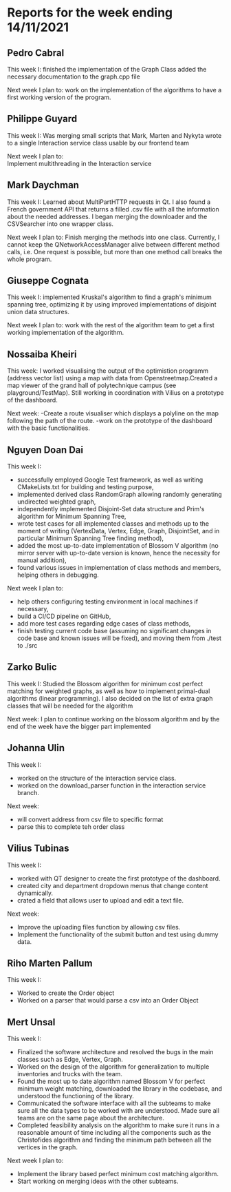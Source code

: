 # Reports for the week ending 14/11/2021

## Pedro Cabral 

This week I:
  finished the implementation of the Graph Class
  added the necessary documentation to the graph.cpp file

Next week I plan to: 
  work on the implementation of the algorithms to have a first working
  version of the program.

## Philippe Guyard

This week I: 
    Was merging small scripts that Mark, Marten and Nykyta wrote to a single Interaction service class
    usable by our frontend team

Next week I plan to:  
    Implement multithreading in the Interaction service
    
## Mark Daychman
This week I:
  Learned about MultiPartHTTP requests in Qt. 
  I also found a French government API that returns a filled .csv file with all the information about the needed addresses.
  I began merging the downloader and the CSVSearcher into one wrapper class.
  
Next week I plan to:
  Finish merging the methods into one class. Currently, I cannot keep the QNetworkAccessManager alive between different method calls, i.e.
  One request is possible, but more than one method call breaks the whole program.

## Giuseppe Cognata

This week I:
  implemented Kruskal's algorithm to find a graph's minimum spanning tree, optimizing it by using improved implementations of disjoint union data structures.
  
 Next week I plan to:
  work with the rest of the algorithm team to get a first working implementation of the algorithm.
  
## Nossaiba Kheiri

This week: 
I worked visualising the output of the optimistion programm (address vector list) using a map with data from Openstreetmap.Created a map viewer of the grand hall of polytechnique campus (see playground/TestMap). Still working in coordination with Vilius on a prototype of the dashboard.

Next week: 
-Create a route visualiser which displays a polyline on the map following the path of the route.
-work on the prototype of the dashboard with the basic functionalities.

## Nguyen Doan Dai
This week I:
  - successfully employed Google Test framework, as well as writing CMakeLists.txt for building and testing purpose, 
  - implemented derived class RandomGraph allowing randomly generating undirected weighted graph,
  - independently implemented Disjoint-Set data structure and Prim's algorithm for Minimum Spanning Tree, 
  - wrote test cases for all implemented classes and methods up to the moment of writing (VertexData, Vertex, Edge, Graph, DisjointSet, and in particular Minimum Spanning Tree finding method), 
  - added the most up-to-date implementation of Blossom V algorithm (no mirror server with up-to-date version is known, hence the necessity for manual addition), 
  - found various issues in implementation of class methods and members, helping others in debugging.

Next week I plan to:
  - help others configuring testing environment in local machines if necessary,
  - build a CI/CD pipeline on GitHub,
  - add more test cases regarding edge cases of class methods,
  - finish testing current code base (assuming no significant changes in code base and known issues will be fixed), and moving them from ./test to ./src

## Zarko Bulic
This week I:
  Studied the Blossom algorithm for minimum cost perfect matching for weighted graphs, as well as how to implement primal-dual algorithms (linear programming). I also
  decided on the list of extra graph classes that will be needed for the algorithm
  
Next week:
  I plan to continue working on the blossom algorithm and by the end of the week have the bigger part implemented
  
## Johanna Ulin
This week I: 
- worked on the structure of the interaction service class. 
- worked on the download_parser function in the interaction service branch.


Next week: 
- will convert address from csv file to specific format
- parse this to complete teh order class

## Vilius Tubinas
This week I: 
- worked with QT designer to create the first prototype of the dashboard.
- created city and department dropdown menus that change content dynamically.
- crated a field that allows user to upload and edit a text file.


Next week: 
- Improve the uploading files function by allowing csv files.
- Implement the functionality of the submit button and test using dummy data.

## Riho Marten Pallum
This week I:
 - Worked to create the Order object
 - Worked on a parser that would parse a csv into an Order Object


## Mert Unsal
This week I:
  - Finalized the software architecture and resolved the bugs in the main classes such as Edge, Vertex, Graph.
  - Worked on the design of the algorithm for generalization to multiple inventories and trucks with the team.
  - Found the most up to date algorithm named Blossom V for perfect minimum weight matching, downloaded the library in the codebase, and understood the functioning of the library.
  - Communicated the software interface with all the subteams to make sure all the data types to be worked with are understood. Made sure all teams are on the same page about the architecture.
  - Completed feasibility analysis on the algorithm to make sure it runs in a reasonable amount of time including all the components such as the Christofides algorithm and finding the minimum path between all the vertices in the graph.

Next week I plan to:
  - Implement the library based perfect minimum cost matching algorithm.
  - Start working on merging ideas with the other subteams.
